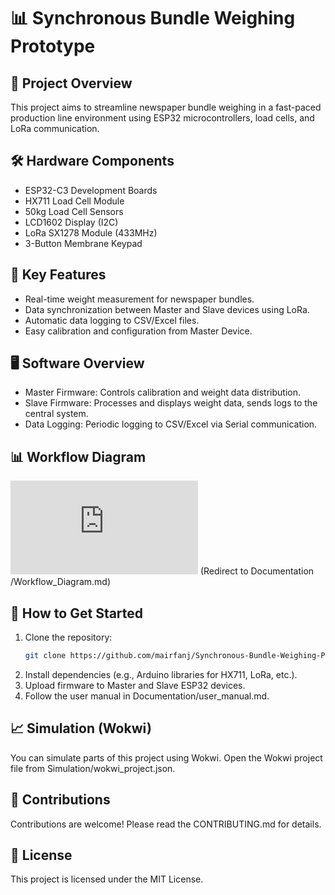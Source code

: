 # 📊 **Synchronous Bundle Weighing Prototype**

## 🚀 Project Overview  
This project aims to streamline newspaper bundle weighing in a fast-paced production line environment using ESP32 microcontrollers, load cells, and LoRa communication.  

## 🛠️ Hardware Components  
- ESP32-C3 Development Boards  
- HX711 Load Cell Module  
- 50kg Load Cell Sensors  
- LCD1602 Display (I2C)  
- LoRa SX1278 Module (433MHz)  
- 3-Button Membrane Keypad  

## 🧠 Key Features  
- Real-time weight measurement for newspaper bundles.  
- Data synchronization between Master and Slave devices using LoRa.  
- Automatic data logging to CSV/Excel files.  
- Easy calibration and configuration from Master Device.  

## 🖥️ Software Overview  
- Master Firmware: Controls calibration and weight data distribution.  
- Slave Firmware: Processes and displays weight data, sends logs to the central system.  
- Data Logging: Periodic logging to CSV/Excel via Serial communication.

## 📊 Workflow Diagram  
![Workflow Diagram](https://github.com/mairfanj/Synchronous-Bundle-Weighing-Prototype/blob/main/Documentation/Workflow_Diagram.md) (Redirect to Documentation
/Workflow_Diagram.md)

## 🚦 How to Get Started  
1. Clone the repository:  
   ```bash
   git clone https://github.com/mairfanj/Synchronous-Bundle-Weighing-Prototype.git
2. Install dependencies (e.g., Arduino libraries for HX711, LoRa, etc.).
3. Upload firmware to Master and Slave ESP32 devices.
4. Follow the user manual in Documentation/user_manual.md.

## 📈 Simulation (Wokwi)
You can simulate parts of this project using Wokwi.
Open the Wokwi project file from Simulation/wokwi_project.json.

## 🤝 Contributions
Contributions are welcome! Please read the CONTRIBUTING.md for details.

## 📄 License
This project is licensed under the MIT License.
